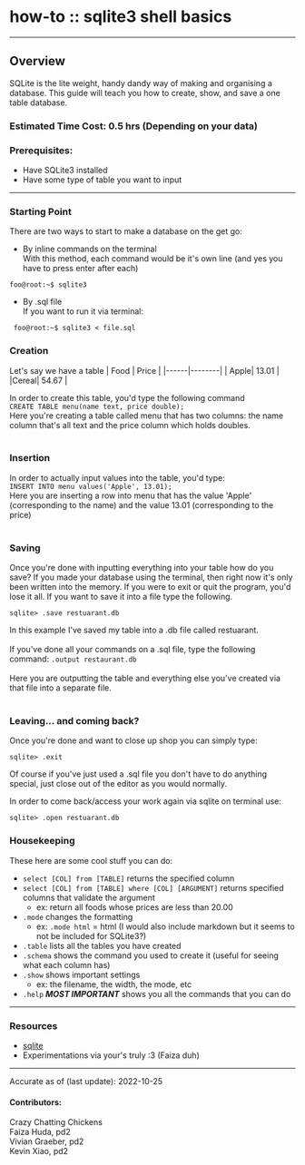 # how-to :: sqlite3 shell basics
---
## Overview
SQLite is the lite weight, handy dandy way of making and organising a database.
This guide will teach you how to create, show, and save a one table database.

### Estimated Time Cost: 0.5 hrs (Depending on your data)

### Prerequisites:

- Have SQLite3 installed
- Have some type of table you want to input
____
### **Starting Point**
There are two ways to start to make a database on the get go:  
   - By inline commands on the terminal  
   With this method, each command would be it's own line (and yes you have to press enter after each)  
   ```shell
   foo@root:~$ sqlite3
   ```

   - By .sql file  
   If you want to run it via terminal:  
   ```shell
    foo@root:~$ sqlite3 < file.sql
   ```  

### **Creation**
Let's say we have a table
| Food | Price  |
|------|--------|
| Apple|  13.01 |  
|Cereal|  54.67 |

In order to create this table, you'd type the following command  
`CREATE TABLE menu(name text, price double);`  
Here you're creating a table called menu that has two columns: the name column that's all text and the price column which holds doubles.
<br>
<br>
### **Insertion**
In order to actually input values into the table, you'd type:  
`INSERT INTO menu values('Apple', 13.01);`  
Here you are inserting a row into menu that has the value 'Apple' (corresponding to the name) and the value 13.01 (corresponding to the price)
<br>
<br>
### **Saving**
Once you're done with inputting everything into your table how do you save?
If you made your database using the terminal, then right now it's only been written into the memory. If you were to exit or quit the program, you'd lose it all. If you want to save it into a file type the following.  
```
sqlite> .save restuarant.db
```  
In this example I've saved my table into a .db file called restuarant.  
<br>
If you've done all your commands on a .sql file, type the following command:
`.output restaurant.db`  
<br>
Here you are outputting the table and everything else you've created via that file into a separate file.
<br>
<br>
### **Leaving... and coming back?**
Once you're done and want to close up shop you can simply type:  
```
sqlite> .exit
```  
Of course if you've just used a .sql file you don't have to do anything special, just close out of the editor as you would normally.  

In order to come back/access your work again via sqlite on terminal use:
```
sqlite> .open restuarant.db
```  
### **Housekeeping**
These here are some cool stuff you can do:
- `select [COL] from [TABLE]` returns the specified column
- `select [COL] from [TABLE] where [COL] [ARGUMENT]` returns specified columns that validate the argument
  * ex: return all foods whose prices are less than 20.00
- `.mode` changes the formatting
  * ex: `.mode html` = html (I would also include markdown but it seems to not be included for SQLite3?)
- `.table` lists all the tables you have created
- `.schema` shows the command you used to create it (useful for seeing what each column has)
- `.show` shows important settings
  * ex: the filename, the width, the mode, etc
- `.help` ***MOST IMPORTANT*** shows you all the commands that you can do

---
### Resources
* [sqlite](https://sqlite.org/cli.html)
* Experimentations via your's truly :3 (Faiza duh)

---

Accurate as of (last update): 2022-10-25

#### Contributors:  
Crazy Chatting Chickens  
Faiza Huda, pd2  
Vivian Graeber, pd2  
Kevin Xiao, pd2  